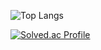 


<!--
![SooY2's GitHub stats](https://github-readme-stats.vercel.app/api?username=SooY2&show_icons=true&theme=dracula)
-->

![Top Langs](https://github-readme-stats.vercel.app/api/top-langs/?username=SooY2&layout=compact&theme=dracula)

[![Solved.ac Profile](http://mazassumnida.wtf/api/generate_badge?boj=sooy)](https://solved.ac/sooy)

